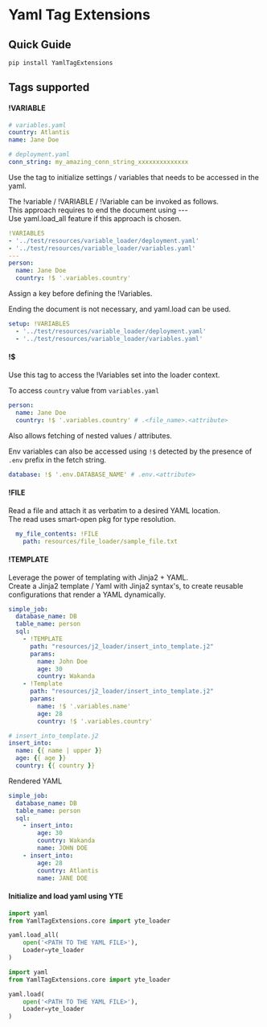 # Yaml Tag Extensions

## Quick Guide

`pip install YamlTagExtensions`

## Tags supported

#### !VARIABLE

```YAML
# variables.yaml
country: Atlantis
name: Jane Doe
```

```YAML
# deployment.yaml
conn_string: my_amazing_conn_string_xxxxxxxxxxxxxx
```

Use the tag to initialize settings / variables that needs to be accessed in the yaml.

The !variable / !VARIABLE / !Variable can be invoked as follows.  
This approach requires to end the document using ---  
Use yaml.load_all feature if this approach is chosen.

```YAML
!VARIABLES
- '../test/resources/variable_loader/deployment.yaml'
- '../test/resources/variable_loader/variables.yaml'
---
person:
  name: Jane Doe
  country: !$ '.variables.country'
```

Assign a key before defining the !Variables.

Ending the document is not necessary, and yaml.load can be used.

```YAML
setup: !VARIABLES
  - '../test/resources/variable_loader/deployment.yaml'
  - '../test/resources/variable_loader/variables.yaml'
```

#### !$

Use this tag to access the !Variables set into the loader context.

To access `country` value from `variables.yaml`

```YAML
person:
  name: Jane Doe
  country: !$ '.variables.country' # .<file_name>.<attribute>
```

Also allows fetching of nested values / attributes.

Env variables can also be accessed using `!$` detected by the presence of `.env` prefix in the fetch string.

```YAML
database: !$ '.env.DATABASE_NAME' # .env.<attribute>
```

#### !FILE

Read a file and attach it as verbatim to a desired YAML location.   
The read uses smart-open pkg for type resolution.

```YAML
  my_file_contents: !FILE
    path: resources/file_loader/sample_file.txt
```

#### !TEMPLATE

Leverage the power of templating with Jinja2 + YAML.  
Create a Jinja2 template / Yaml with Jinja2 syntax's, to create reusable configurations that render a YAML dynamically.

```YAML
simple_job:
  database_name: DB
  table_name: person
  sql:
    - !TEMPLATE
      path: "resources/j2_loader/insert_into_template.j2"
      params:
        name: John Doe
        age: 30
        country: Wakanda
    - !Template
      path: "resources/j2_loader/insert_into_template.j2"
      params:
        name: !$ '.variables.name'
        age: 28
        country: !$ '.variables.country'
```

```YAML
# insert_into_template.j2
insert_into:
  name: {{ name | upper }}
  age: {{ age }}
  country: {{ country }}

```


Rendered YAML

```YAML
simple_job:
  database_name: DB
  table_name: person
  sql:
    - insert_into:
        age: 30
        country: Wakanda
        name: JOHN DOE
    - insert_into:
        age: 28
        country: Atlantis
        name: JANE DOE
```

#### Initialize and load yaml using YTE

```Python
import yaml
from YamlTagExtensions.core import yte_loader

yaml.load_all(
    open('<PATH TO THE YAML FILE>'),
    Loader=yte_loader
)
```

```Python
import yaml
from YamlTagExtensions.core import yte_loader

yaml.load(
    open('<PATH TO THE YAML FILE>'),
    Loader=yte_loader
)
```
